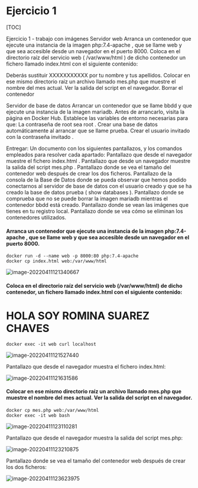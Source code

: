 # Ejercicio 1

[TOC]

Ejercicio 1 - trabajo con imágenes
Servidor web
Arranca un contenedor que ejecute una instancia de la imagen php:7.4-apache , que se llame web y que sea accesible desde un navegador en el puerto 8000.
Coloca en el directorio raíz del servicio web ( /var/www/html ) de dicho contenedor un fichero llamado index.html con el siguiente contenido:

Deberás sustituir XXXXXXXXXXX por tu nombre y tus apellidos.
Colocar en ese mismo directorio raíz un archivo llamado mes.php que muestre el nombre del mes actual. Ver la salida del script en el navegador. Borrar el contenedor

Servidor de base de datos
Arrancar un contenedor que se llame bbdd y que ejecute una instancia de la imagen mariadb.
Antes de arrancarlo, visita la página en Docker Hub.
Establece las variables de entorno necesarias para que:
La contraseña de root sea root .
Crear una base de datos automáticamente al arrancar que se llame prueba.
Crear el usuario invitado con la contraseña invitado .

Entregar:
Un documento con los siguientes pantallazos, y los comandos empleados para resolver cada apartado:
Pantallazo que desde el navegador muestre el fichero index.html .
Pantallazo que desde un navegador muestre la salida del script mes.php .
Pantallazo donde se vea el tamaño del contenedor web después de crear los dos ficheros.
Pantallazo de la consola de la Base de Datos donde se pueda observar que hemos podido conectarnos
al servidor de base de datos con el usuario creado y que se ha creado la base de datos prueba ( show
databases ).
Pantallazo donde se comprueba que no se puede borrar la imagen mariadb mientras el contenedor
bbdd está creado.
Pantallazo donde se vean las imágenes que tienes en tu registro local.
Pantallazo donde se vea cómo se eliminan los contenedores utilizados.



#### Arranca un contenedor que ejecute una instancia de la imagen php:7.4-apache , que se llame web y que sea accesible desde un navegador en el puerto 8000.



```
docker run -d --name web -p 8000:80 php:7.4-apache
docker cp index.html web:/var/www/html
```



![image-20220411121340667](C:\Users\Romina\AppData\Roaming\Typora\typora-user-images\image-20220411121340667.png)



#### Coloca en el directorio raíz del servicio web (/var/www/html) de dicho contenedor, un fichero llamado index.html con el siguiente contenido:

<h1>HOLA SOY ROMINA SUAREZ CHAVES</h1>

```
docker exec -it web curl localhost
```



![image-20220411121527440](C:\Users\Romina\AppData\Roaming\Typora\typora-user-images\image-20220411121527440.png)



Pantallazo que desde el navegador muestra el fichero index.html:



![image-20220411121631586](C:\Users\Romina\AppData\Roaming\Typora\typora-user-images\image-20220411121631586.png)



#### Colocar en ese mismo directorio raíz un archivo llamado mes.php que muestre el nombre del mes actual. Ver la salida del script en el navegador. 



```
docker cp mes.php web:/var/www/html
docker exec -it web bash
```



![image-20220411123110281](C:\Users\Romina\AppData\Roaming\Typora\typora-user-images\image-20220411123110281.png)



Pantallazo que desde el navegador muestra la salida del script mes.php:



![image-20220411123210875](C:\Users\Romina\AppData\Roaming\Typora\typora-user-images\image-20220411123210875.png)



Pantallazo donde se vea el tamaño del contenedor web después de crear los dos ficheros:

![image-20220411123623975](C:\Users\Romina\AppData\Roaming\Typora\typora-user-images\image-20220411123623975.png)